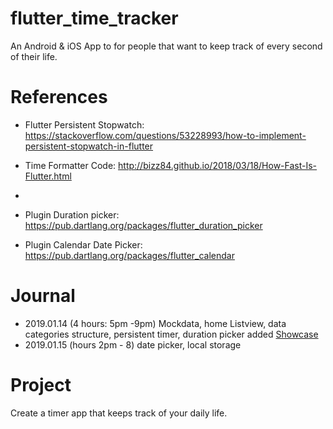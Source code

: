 # flutter_time_tracker
An Android & iOS App to for people that want to keep track of every second of their life. 

# References
- Flutter Persistent Stopwatch: https://stackoverflow.com/questions/53228993/how-to-implement-persistent-stopwatch-in-flutter
- Time Formatter Code: http://bizz84.github.io/2018/03/18/How-Fast-Is-Flutter.html
- 

- Plugin Duration picker: https://pub.dartlang.org/packages/flutter_duration_picker
- Plugin Calendar Date Picker: https://pub.dartlang.org/packages/flutter_calendar

# Journal
- 2019.01.14 (4 hours: 5pm -9pm) Mockdata, home Listview, data categories structure, persistent timer, duration picker added [Showcase](https://www.youtube.com/watch?v=sJSjLE4a2ms&feature=youtu.be)
- 2019.01.15 (hours 2pm - 8) date picker, local storage

# Project 
Create a timer app that keeps track of your daily life. 

